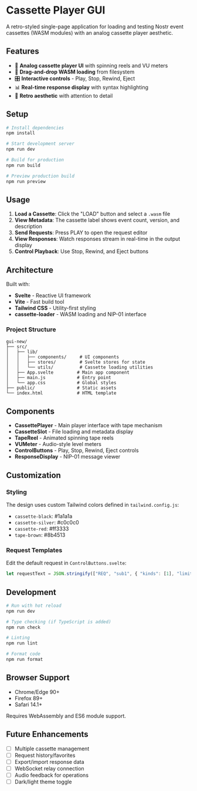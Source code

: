 # Cassette Player GUI

A retro-styled single-page application for loading and testing Nostr event cassettes (WASM modules) with an analog cassette player aesthetic.

## Features

- 🎵 **Analog cassette player UI** with spinning reels and VU meters
- 📼 **Drag-and-drop WASM loading** from filesystem
- 🎛️ **Interactive controls** - Play, Stop, Rewind, Eject
- 📊 **Real-time response display** with syntax highlighting
- 🎨 **Retro aesthetic** with attention to detail

## Setup

```bash
# Install dependencies
npm install

# Start development server
npm run dev

# Build for production
npm run build

# Preview production build
npm run preview
```

## Usage

1. **Load a Cassette**: Click the "LOAD" button and select a `.wasm` file
2. **View Metadata**: The cassette label shows event count, version, and description
3. **Send Requests**: Press PLAY to open the request editor
4. **View Responses**: Watch responses stream in real-time in the output display
5. **Control Playback**: Use Stop, Rewind, and Eject buttons

## Architecture

Built with:
- **Svelte** - Reactive UI framework
- **Vite** - Fast build tool
- **Tailwind CSS** - Utility-first styling
- **cassette-loader** - WASM loading and NIP-01 interface

### Project Structure

```
gui-new/
├── src/
│   ├── lib/
│   │   ├── components/     # UI components
│   │   ├── stores/         # Svelte stores for state
│   │   └── utils/          # Cassette loading utilities
│   ├── App.svelte         # Main app component
│   ├── main.js            # Entry point
│   └── app.css            # Global styles
├── public/                # Static assets
└── index.html             # HTML template
```

## Components

- **CassettePlayer** - Main player interface with tape mechanism
- **CassetteSlot** - File loading and metadata display
- **TapeReel** - Animated spinning tape reels
- **VUMeter** - Audio-style level meters
- **ControlButtons** - Play, Stop, Rewind, Eject controls
- **ResponseDisplay** - NIP-01 message viewer

## Customization

### Styling

The design uses custom Tailwind colors defined in `tailwind.config.js`:
- `cassette-black`: #1a1a1a
- `cassette-silver`: #c0c0c0
- `cassette-red`: #ff3333
- `tape-brown`: #8b4513

### Request Templates

Edit the default request in `ControlButtons.svelte`:
```javascript
let requestText = JSON.stringify(["REQ", "sub1", { "kinds": [1], "limit": 10 }], null, 2);
```

## Development

```bash
# Run with hot reload
npm run dev

# Type checking (if TypeScript is added)
npm run check

# Linting
npm run lint

# Format code
npm run format
```

## Browser Support

- Chrome/Edge 90+
- Firefox 89+
- Safari 14.1+

Requires WebAssembly and ES6 module support.

## Future Enhancements

- [ ] Multiple cassette management
- [ ] Request history/favorites
- [ ] Export/import response data
- [ ] WebSocket relay connection
- [ ] Audio feedback for operations
- [ ] Dark/light theme toggle